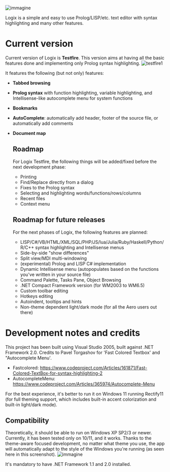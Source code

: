 ![immagine](https://github.com/fraaaaa4/logix/assets/87281326/e8f651f7-9d9d-4013-bc89-9892083a16cb)

Logix is a simple and easy to use Prolog/LISP/etc. text editor with syntax highlighting and many other features.

# Current version
Current version of Logix is **Testfire**. This version aims at having all the basic features done and implementing only Prolog syntax highlighting.
![testfire1](https://github.com/fraaaaa4/logix/assets/87281326/00b75ac0-1c84-4f57-9057-354002bcf043)

It features the following (but not only) features:
- **Tabbed browsing**
- **Prolog syntax** with function highlighting, variable highlighting, and Intellisense-like autocomplete menu for system functions
- **Bookmarks**
- **AutoComplete**: automatically add header, footer of the source file, or automatically add comments
- **Document map**

  ## Roadmap
  For Logix Testfire, the following things will be added/fixed before the next development phase:
  - Printing
  - Find/Replace directly from a dialog
  - Fixes to the Prolog syntax
  - Selecting and highlighting words/functions/rows/columns
  - Recent files
  - Context menu
 
  ## Roadmap for future releases
  For the next phases of Logix, the following features are planned:
  - LISP/C#/VB/HTML/XML/SQL/PHP/JS/lua/Julia/Ruby/Haskell/Python/R/C++ syntax highlighting and Intellisense menus
  - Side-by-side "show differences"
  - Split view/MDI multi-windowing
  - (experimental) Prolog and LISP C# implementation
  - Dynamic Intellisense menu (autopopulates based on the functions you've written in your source file)
  - Command Palette, Tasks Pane, Object Browsing
  - .NET Compact Framework version (for WM2003 to WM6.5)
  - Custom toolbar editing
  - Hotkeys editing
  - Autoindent, tooltips and hints
  - Non-theme dependent light/dark mode (for all the Aero users out there)

 # Development notes and credits
 This project has been built using Visual Studio 2005, built against .NET Framework 2.0. Credits to Pavel Torgashov for 'Fast Colored Textbox' and "Autocomplete Menu'.
 - Fastcolored: https://www.codeproject.com/Articles/161871/Fast-Colored-TextBox-for-syntax-highlighting-2
 - AutocompleteMenu: https://www.codeproject.com/Articles/365974/Autocomplete-Menu

For the best experience, it's better to run it on Windows 11 running Rectify11 (for full theming support, which includes built-in accent colorization and built-in light/dark mode).

## Compatibility
Theoretically, it should be able to run on Windows XP SP2/3 or newer. Currently, it has been tested only on 10/11, and it works. Thanks to the theme-aware focused development, no matter what theme you use, the app will automatically adapt to the style of the Windows you're running (as seen here in this screenshot).
![immagine](https://github.com/fraaaaa4/logix/assets/87281326/f2bf4b20-34d5-428d-87d0-5ed88c4649ca)

It's mandatory to have .NET Framework 1.1 and 2.0 installed.
